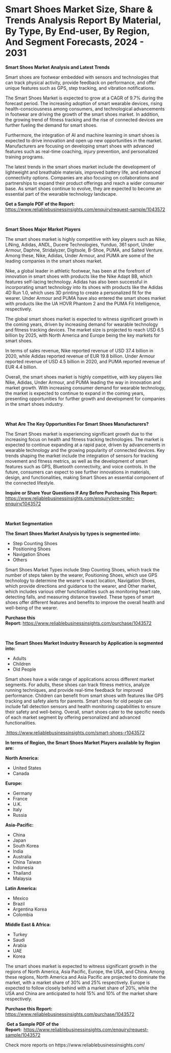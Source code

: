 <p><h1>Smart Shoes Market Size, Share & Trends Analysis Report By Material, By Type, By End-user, By Region, And Segment Forecasts, 2024 - 2031</h1></p><p><strong>Smart Shoes Market Analysis and Latest Trends</strong></p>
<p><p>Smart shoes are footwear embedded with sensors and technologies that can track physical activity, provide feedback on performance, and offer unique features such as GPS, step tracking, and vibration notifications.</p><p>The Smart Shoes Market is expected to grow at a CAGR of 9.7% during the forecast period. The increasing adoption of smart wearable devices, rising health-consciousness among consumers, and technological advancements in footwear are driving the growth of the smart shoes market. In addition, the growing trend of fitness tracking and the rise of connected devices are further fueling the demand for smart shoes.</p><p>Furthermore, the integration of AI and machine learning in smart shoes is expected to drive innovation and open up new opportunities in the market. Manufacturers are focusing on developing smart shoes with advanced features such as real-time coaching, injury prevention, and personalized training programs.</p><p>The latest trends in the smart shoes market include the development of lightweight and breathable materials, improved battery life, and enhanced connectivity options. Companies are also focusing on collaborations and partnerships to expand their product offerings and reach a wider consumer base. As smart shoes continue to evolve, they are expected to become an essential part of the wearable technology landscape.</p></p>
<p><strong>Get a Sample PDF of the Report:&nbsp;</strong> <a href="https://www.reliablebusinessinsights.com/enquiry/request-sample/1043572">https://www.reliablebusinessinsights.com/enquiry/request-sample/1043572</a></p>
<p>&nbsp;</p>
<p><strong>Smart Shoes Major Market Players</strong></p>
<p><p>The smart shoes market is highly competitive with key players such as Nike, LiNing, Adidas, ANDL, Ducere Technologies, Yunduo, 361 sport, Under Armour, Daphne, Stridalyzer, Digitsole, B-Shoe, PUMA, and Salted Venture. Among these, Nike, Adidas, Under Armour, and PUMA are some of the leading companies in the smart shoes market.</p><p>Nike, a global leader in athletic footwear, has been at the forefront of innovation in smart shoes with products like the Nike Adapt BB, which features self-lacing technology. Adidas has also been successful in incorporating smart technology into its shoes with products like the Adidas 4D Run 1.0, which uses 3D printing to create a personalized fit for the wearer. Under Armour and PUMA have also entered the smart shoes market with products like the UA HOVR Phantom 2 and the PUMA Fit Intelligence, respectively.</p><p>The global smart shoes market is expected to witness significant growth in the coming years, driven by increasing demand for wearable technology and fitness tracking devices. The market size is projected to reach USD 6.5 billion by 2025, with North America and Europe being the key markets for smart shoes.</p><p>In terms of sales revenue, Nike reported revenue of USD 37.4 billion in 2020, while Adidas reported revenue of EUR 19.8 billion. Under Armour reported revenue of USD 4.5 billion in 2020, and PUMA reported revenue of EUR 4.4 billion.</p><p>Overall, the smart shoes market is highly competitive, with key players like Nike, Adidas, Under Armour, and PUMA leading the way in innovation and market growth. With increasing consumer demand for wearable technology, the market is expected to continue to expand in the coming years, presenting opportunities for further growth and development for companies in the smart shoes industry.</p></p>
<p>&nbsp;</p>
<p><strong>What Are The Key Opportunities For Smart Shoes Manufacturers?</strong></p>
<p><p>The Smart Shoes market is experiencing significant growth due to the increasing focus on health and fitness tracking technologies. The market is expected to continue expanding at a rapid pace, driven by advancements in wearable technology and the growing popularity of connected devices. Key trends shaping the market include the integration of sensors for tracking movement and fitness metrics, as well as the development of smart features such as GPS, Bluetooth connectivity, and voice controls. In the future, consumers can expect to see further innovations in materials, design, and functionalities, making Smart Shoes an essential component of the connected lifestyle.</p></p>
<p><strong>Inquire or Share Your Questions If Any Before Purchasing This Report:</strong> <a href="https://www.reliablebusinessinsights.com/enquiry/pre-order-enquiry/1043572">https://www.reliablebusinessinsights.com/enquiry/pre-order-enquiry/1043572</a></p>
<p>&nbsp;</p>
<p><strong>Market Segmentation</strong></p>
<p><strong>The Smart Shoes Market Analysis by types is segmented into:</strong></p>
<p><ul><li>Step Counting Shoes</li><li>Positioning Shoes</li><li>Navigation Shoes</li><li>Others</li></ul></p>
<p><p>Smart Shoes Market Types include Step Counting Shoes, which track the number of steps taken by the wearer, Positioning Shoes, which use GPS technology to determine the wearer's exact location, Navigation Shoes, which provide directions and guidance to the wearer, and Other market, which includes various other functionalities such as monitoring heart rate, detecting falls, and measuring distance traveled. These types of smart shoes offer different features and benefits to improve the overall health and well-being of the wearer.</p></p>
<p><strong>Purchase this Report:&nbsp;</strong><a href="https://www.reliablebusinessinsights.com/purchase/1043572">https://www.reliablebusinessinsights.com/purchase/1043572</a></p>
<p>&nbsp;</p>
<p><strong>The Smart Shoes Market Industry Research by Application is segmented into:</strong></p>
<p><ul><li>Adults</li><li>Children</li><li>Old People</li></ul></p>
<p><p>Smart shoes have a wide range of applications across different market segments. For adults, these shoes can track fitness metrics, analyze running techniques, and provide real-time feedback for improved performance. Children can benefit from smart shoes with features like GPS tracking and safety alerts for parents. Smart shoes for old people can include fall detection sensors and health monitoring capabilities to ensure their safety and well-being. Overall, smart shoes cater to the specific needs of each market segment by offering personalized and advanced functionalities.</p></p>
<p><a href="https://www.reliablebusinessinsights.com/smart-shoes-r1043572">&nbsp;https://www.reliablebusinessinsights.com/smart-shoes-r1043572</a></p>
<p><strong>In terms of Region, the Smart Shoes Market Players available by Region are:</strong></p>
<p>
    <p> <strong> North America: </strong>
        <ul>
            <li>United States</li>
            <li>Canada</li>
        </ul>
        </p> 
    <p> <strong> Europe: </strong>
        <ul>
            <li>Germany</li>
            <li>France</li>
            <li>U.K.</li>
            <li>Italy</li>
            <li>Russia</li>
        </ul>
        </p> 
    <p> <strong> Asia-Pacific: </strong>
        <ul>
            <li>China</li>
            <li>Japan</li>
            <li>South Korea</li>
            <li>India</li>
            <li>Australia</li>
            <li>China Taiwan</li>
            <li>Indonesia</li>
            <li>Thailand</li>
            <li>Malaysia</li>
        </ul>
        </p> 
    <p> <strong> Latin America: </strong>
        <ul>
            <li>Mexico</li>
            <li>Brazil</li>
            <li>Argentina Korea</li>
            <li>Colombia</li>
        </ul>
        </p> 
    <p> <strong> Middle East & Africa: </strong>
        <ul>
            <li>Turkey</li>
            <li>Saudi</li>
            <li>Arabia</li>
            <li>UAE</li>
            <li>Korea</li>
        </ul>
    </p>
    </p>
<p><p>The smart shoes market is expected to witness significant growth in the regions of North America, Asia Pacific, Europe, the USA, and China. Among these regions, North America and Asia Pacific are projected to dominate the market, with a market share of 30% and 25% respectively. Europe is expected to follow closely behind with a market share of 20%, while the USA and China are anticipated to hold 15% and 10% of the market share respectively.</p></p>
<p><strong>Purchase this Report: </strong><a href="https://www.reliablebusinessinsights.com/purchase/1043572">https://www.reliablebusinessinsights.com/purchase/1043572</a></p>
<p>&nbsp;<strong>Get a Sample PDF of the Report:&nbsp;&nbsp;</strong><a href="https://www.reliablebusinessinsights.com/enquiry/request-sample/1043572">https://www.reliablebusinessinsights.com/enquiry/request-sample/1043572</a></p>
<p><strong></strong></p>
<p>Check more reports on https://www.reliablebusinessinsights.com/</p>